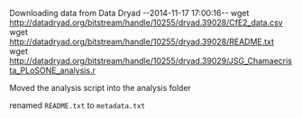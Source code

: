 Downloading data from Data Dryad
		--2014-11-17 17:00:16--
		wget http://datadryad.org/bitstream/handle/10255/dryad.39028/CfE2_data.csv
		wget http://datadryad.org/bitstream/handle/10255/dryad.39028/README.txt
		wget http://datadryad.org/bitstream/handle/10255/dryad.39029/JSG_Chamaecrista_PLoSONE_analysis.r

Moved the analysis script into the analysis folder

renamed `README.txt` to `metadata.txt`



